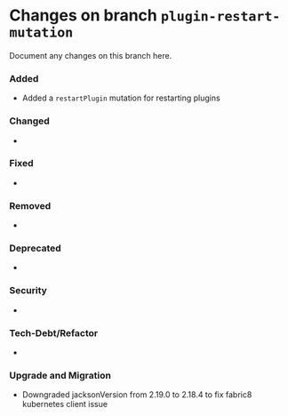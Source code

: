 # Changes on branch `plugin-restart-mutation`
Document any changes on this branch here.
### Added
- Added a `restartPlugin` mutation for restarting plugins

### Changed
- 

### Fixed
- 

### Removed
- 

### Deprecated
- 

### Security
- 

### Tech-Debt/Refactor
- 

### Upgrade and Migration
- Downgraded jacksonVersion from 2.19.0 to 2.18.4 to fix fabric8 kubernetes client issue  
